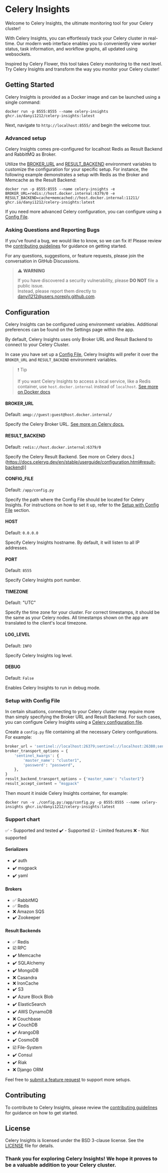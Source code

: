 # Celery Insights

Welcome to Celery Insights, the ultimate monitoring tool for your Celery cluster!

With Celery Insights, you can effortlessly track your Celery cluster in real-time. 
Our modern web interface enables you to conveniently view worker status, 
task information, and workflow graphs, all updated using websockets.

Inspired by Celery Flower, this tool takes Celery monitoring to the next level.  
Try Celery Insights and transform the way you monitor your Celery cluster!

## Getting Started

Celery Insights is provided as a Docker image and can be launched using a single command:
```shell
docker run -p 8555:8555 --name celery-insights ghcr.io/danyi1212/celery-insights:latest
```

Next, navigate to `http://localhost:8555/` and begin the welcome tour.

### Advanced setup
Celery Insights comes pre-configured for localhost Redis as Result Backend and RabbitMQ as Broker.

Utilize the [BROKER_URL](#brokerurl) and [RESULT_BACKEND](#resultbackend) environment variables to customize the
configuration for your specific setup.
For instance, the following example demonstrates a setup with Redis as the Broker and Memcache as the Result Backend:
```shell
docker run -p 8555:8555 --name celery-insights -e BROKER_URL=redis://host.docker.internal:6379/0 -e RESULT_BACKEND=cache+memcached://host.docker.internal:11211/ ghcr.io/danyi1212/celery-insights:latest
```
If you need more advanced Celery configuration, you can configure using a [Config File](#setup-with-config-file).

### Asking Questions and Reporting Bugs

If you've found a bug, we would like to know, so we can fix it!
Please review the [contributing guidelines](CONTRIBUTING.md) for guidance on getting started.

For any questions, suggestions, or feature requests, please join the conversation in GitHub Discussions.

> :warning: **WARNING**
>
> If you have discovered a security vulnerability, please **DO NOT** file a public issue.  
> Instead, please report them directly to danyi1212@users.noreply.github.com.

## Configuration

Celery Insights can be configured using environment variables.
Additional preferences can be found on the Settings page within the app.

By default, Celery Insights uses only Broker URL and Result Backend to connect to your Celery Cluster.

In case you have set up a [Config File](#setup-with-config-file), 
Celery Insights will prefer it over the `BROKER_URL` and `RESULT_BACKEND` environment variables.

> :exclamation: Tip
> 
> If you want Celery Insights to access a local service, like a Redis container, use `host.docker.internal` instead of `localhost`.
> [See more on Docker docs](https://docs.docker.com/desktop/networking/#use-cases-and-workarounds-for-all-platforms)

#### BROKER_URL
Default: `amqp://guest:guest@host.docker.internal/`

Specify the Celery Broker URL.
[See more on Celery docs.](https://docs.celeryq.dev/en/stable/userguide/configuration.html#broker-url)

#### RESULT_BACKEND
Default: `redis://host.docker.internal:6379/0`

Specify the Celery Result Backend.
See more on Celery docs.](https://docs.celeryq.dev/en/stable/userguide/configuration.html#result-backend)]

#### CONFIG_FILE
Default: `/app/config.py`

Specify the path where the Config File should be located for Celery Insights. 
For instructions on how to set it up, refer to the [Setup with Config File](#setup-with-config-file) section.

#### HOST
Default: `0.0.0.0`

Specify Celery Insights hostname. By default, it will listen to all IP addresses.

#### PORT
Default: `8555`

Specify Celery Insights port number.

#### TIMEZONE
Default: "UTC"

Specify the time zone for your cluster.
For correct timestamps, it should be the same as your Celery nodes.
All timestamps shown on the app are translated to the client's local timezone.

#### LOG_LEVEL
Default: `INFO`

Specify Celery Insights log level.

#### DEBUG
Default: `False`

Enables Celery Insights to run in debug mode.

### Setup with Config File

In certain situations, connecting to your Celery cluster may require more than simply specifying the Broker URL and
Result Backend.
For such cases, you can configure Celery Insights 
using a [Celery configuration file](https://docs.celeryq.dev/en/stable/userguide/configuration.html).

Create a `config.py` file containing all the necessary Celery configurations. For example:
```python
broker_url = 'sentinel://localhost:26379;sentinel://localhost:26380;sentinel://localhost:26381'
broker_transport_options = {
    'sentinel_kwargs': {
        'master_name': "cluster1",
        'password': "password",
    },
}
result_backend_transport_options = {'master_name': "cluster1"}
result_accept_content = "msgpack"
```

Then mount it inside Celery Insights container, for example:
```shell
docker run -v ./config.py:/app/config.py -p 8555:8555 --name celery-insights ghcr.io/danyi1212/celery-insights:latest
```
### Support chart

:white_check_mark: - Supported and tested
:heavy_check_mark: - Supported
:ballot_box_with_check: - Limited features
:x: - Not supported

#### Serializers
* :heavy_check_mark: auth
* :heavy_check_mark: msgpack
* :heavy_check_mark: yaml

#### Brokers
* :white_check_mark: RabbitMQ
* :white_check_mark: Redis
* :x: Amazon SQS
* :heavy_check_mark: Zookeeper

#### Result Backends
* :white_check_mark: Redis
* :ballot_box_with_check: RPC
* :heavy_check_mark: Memcache
* :heavy_check_mark: SQLAlchemy
* :heavy_check_mark: MongoDB
* :x: Casandra
* :x: IronCache
* :heavy_check_mark: S3
* :heavy_check_mark: Azure Block Blob
* :heavy_check_mark: ElasticSearch
* :heavy_check_mark: AWS DynamoDB
* :x: Couchbase
* :heavy_check_mark: CouchDB
* :heavy_check_mark: ArangoDB
* :heavy_check_mark: CosmoDB
* :ballot_box_with_check: File-System
* :heavy_check_mark: Consul
* :heavy_check_mark: Riak
* :x: Django ORM

Feel free to [submit a feature request](CONTRIBUTING.md) to support more setups.

## Contributing

To contribute to Celery Insights, please review the [contributing guidelines](CONTRIBUTING.md) for guidance on how to
get started.

## License

Celery Insights is licensed under the BSD 3-clause license. See the [LICENSE](LICENSE) file for details.

### Thank you for exploring Celery Insights! We hope it proves to be a valuable addition to your Celery cluster.
